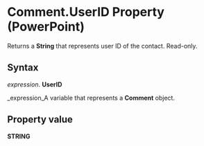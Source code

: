 
# Comment.UserID Property (PowerPoint)

Returns a  **String** that represents user ID of the contact. Read-only.


## Syntax

 _expression_. **UserID**

 _expression_A variable that represents a  **Comment** object.


## Property value

 **STRING**

